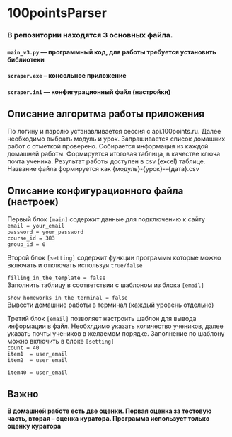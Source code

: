 # 100pointsParser

### В репозитории находятся 3 основных файла. 
#### `main_v3.py` — программный код, для работы требуется установить библиотеки
#### `scraper.exe` – консольное приложение
#### `scraper.ini` — конфигурационный файл (настройки)   

   
## Описание алгоритма работы приложения
По логину и паролю устанавливается сессия с api.100points.ru. Далее необходимо выбрать модуль и урок. Запрашивается список домашних работ с отметкой проверено. Собирается информация из каждой домашней работы. Формируется итоговая таблица, в качестве ключа почта ученика. Результат работы доступен в csv (excel) таблице. Название файла формируется как {модуль}-{урок}--{дата}.csv   
   

## Описание конфигурационного файла (настроек)
Первый блок `[main]` содержит данные для подключению к сайту  
`email = your_email`  
`password = your_password`  
`course_id = 383`             
`group_id = 0`   

	 
Второй блок `[setting]` содержит функции программы которые можно включать и отключать используя `true/false`  
  
`filling_in_the_template = false`   
Заполнить таблицу в соответствии с шаблоном из блока `[email]`  
     
`show_homeworks_in_the_terminal = false`   
Вывести домашние работы в терминал (каждый уровень отдельно)  
   
  
Третий блок `[email]` позволяет настроить шаблон для вывода информации в файл. Необхлдимо указать количество учеников, далее указать почты учеников в желаемом порядке. Заполнение по шаблону можно включить в блоке `[setting]`  
`count = 40`   
`item1	= user_email`    
`item2	= user_email`   
   
`item40	= user_email`   

## Важно
**В домашней работе есть две оценки. Первая оценка за тестовую часть, вторая – оценка куратора.
Программа использует только оценку куратора**


